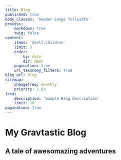 ```yaml
---
title: Blog
published: true
body_classes: 'header-image fullwidth'
process:
    markdown: true
    twig: false
content:
    items: '@self.children'
    limit: 5
    order:
        by: date
        dir: desc
    pagination: true
    url_taxonomy_filters: true
blog_url: blog
sitemap:
    changefreq: monthly
    priority: 1.03
feed:
    description: 'Sample Blog Description'
    limit: 10
pagination: true
---
```


# My Gravtastic Blog
## A tale of **awesomazing** adventures

